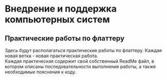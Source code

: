 # Внедрение и поддержка компьютерных систем
## Практические работы по флаттеру

Здесь будут располагаться практические работы по флаттеру. Каждая новая ветка - новая практическая работа.  
Каждая практическая содержит свой собственный ReadMe файл, в котором описаны последовательности выполнения работы, а также необходимые пояснения к коду.

